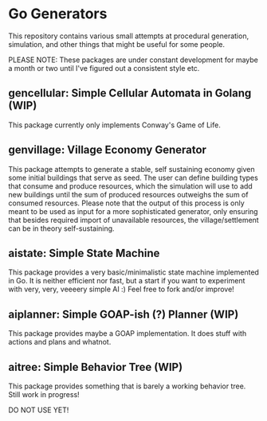 # Go Generators
This repository contains various small attempts at procedural generation, simulation, and other things that might be useful for some people.

PLEASE NOTE: These packages are under constant development for maybe a month or two until I've figured out a consistent style etc.

## gencellular: Simple Cellular Automata in Golang (WIP)
This package currently only implements Conway's Game of Life.

## genvillage: Village Economy Generator
This package attempts to generate a stable, self sustaining economy given some initial buildings that serve as seed. The user can define building types that consume and produce resources, which the simulation will use to add new buildings until the sum of produced resources outweighs the sum of consumed resources. Please note that the output of this process is only meant to be used as input for a more sophisticated generator, only ensuring that besides required import of unavailable resources, the village/settlement can be in theory self-sustaining.

## aistate: Simple State Machine
This package provides a very basic/minimalistic state machine implemented in Go. It is neither efficient nor fast, but a start if you want to experiment with very, very, veeeery simple AI :) Feel free to fork and/or improve!

## aiplanner: Simple GOAP-ish (?) Planner (WIP)
This package provides maybe a GOAP implementation. It does stuff with actions and plans and whatnot.

## aitree: Simple Behavior Tree (WIP)
This package provides something that is barely a working behavior tree. Still work in progress!

DO NOT USE YET!
